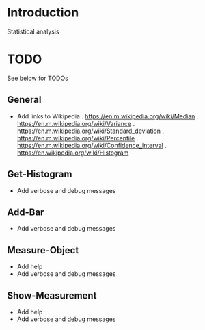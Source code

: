 ﻿# Introduction

Statistical analysis

# TODO

See below for TODOs

## General

- Add links to Wikipedia
  . https://en.m.wikipedia.org/wiki/Median
  . https://en.m.wikipedia.org/wiki/Variance
  . https://en.m.wikipedia.org/wiki/Standard_deviation
  . https://en.m.wikipedia.org/wiki/Percentile
  . https://en.m.wikipedia.org/wiki/Confidence_interval
  . https://en.wikipedia.org/wiki/Histogram

## Get-Histogram

- Add verbose and debug messages

## Add-Bar

- Add verbose and debug messages

## Measure-Object

- Add help
- Add verbose and debug messages

## Show-Measurement

- Add help
- Add verbose and debug messages
